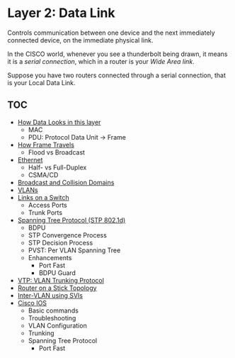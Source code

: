 # Layer 2: Data Link

Controls communication between one device and the next immediately connected device, on the immediate physical link.

In the CISCO world, whenever you see a thunderbolt being drawn, it means it is a _serial connection_, which in a router is your _Wide Area link_.

Suppose you have two routers connected through a serial connection, that is your Local Data Link.

## TOC

* [How Data Looks in this layer](./data)
	* MAC
	* PDU: Protocol Data Unit -> Frame
* [How Frame Travels](./com)
	* Flood vs Broadcast
* [Ethernet](./ethernet)
	* Half- vs Full-Duplex
	* CSMA/CD
* [Broadcast and Collision Domains](./domains)
* [VLANs](./vlans)
* [Links on a Switch](./switch-links)
	* Access Ports
	* Trunk Ports
* [Spanning Tree Protocol (STP 802.1d)](./stp)
	* BDPU
	* STP Convergence Process
	* STP Decision Process
	* PVST: Per VLAN Spanning Tree
	* Enhancements
		* Port Fast
		* BDPU Guard
* [VTP: VLAN Trunking Protocol](./vtp)
* [Router on a Stick Topology](./router-on-a-stick)
* [Inter-VLAN using SVIs](./svis)
* [Cisco IOS](./ios)
	* Basic commands
	* Troubleshooting
	* VLAN Configuration
	* Trunking
	* Spanning Tree Protocol
		* Port Fast
